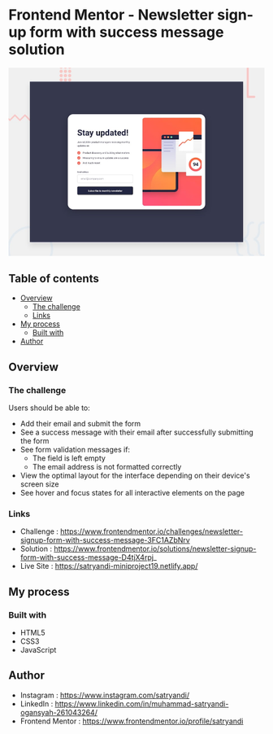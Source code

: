 # Frontend Mentor - Newsletter sign-up form with success message solution

![Newsletter Sign-Up Form With Success Message](assets/images/desktop-preview.jpg)

## Table of contents

- [Overview](#overview)
  - [The challenge](#the-challenge)
  - [Links](#links)
- [My process](#my-process)
  - [Built with](#built-with)
- [Author](#author)

## Overview

### The challenge

Users should be able to:

- Add their email and submit the form
- See a success message with their email after successfully submitting the form
- See form validation messages if:
  - The field is left empty
  - The email address is not formatted correctly
- View the optimal layout for the interface depending on their device's screen size
- See hover and focus states for all interactive elements on the page

### Links

- Challenge : https://www.frontendmentor.io/challenges/newsletter-signup-form-with-success-message-3FC1AZbNrv
- Solution  : https://www.frontendmentor.io/solutions/newsletter-signup-form-with-success-message-D4tjX4rpj_
- Live Site : https://satryandi-miniproject19.netlify.app/

## My process

### Built with

- HTML5
- CSS3
- JavaScript

## Author

- Instagram : https://www.instagram.com/satryandi/
- LinkedIn : https://www.linkedin.com/in/muhammad-satryandi-ogansyah-261043264/
- Frontend Mentor : https://www.frontendmentor.io/profile/satryandi